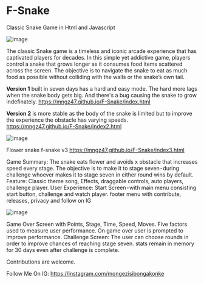 # F-Snake
Classic Snake Game in Html and Javascript

![image](https://github.com/mngz47/F-Snake/assets/15697629/5838b671-c2a6-4bee-9771-1a765c88e341)

The classic Snake game is a timeless and iconic arcade experience that has captivated players for decades. In this simple yet addictive game, players control a snake that grows longer as it consumes food items scattered across the screen. The objective is to navigate the snake to eat as much food as possible without colliding with the walls or the snake’s own tail.

<b>Version 1</b> built in seven days has a hard and easy mode. The hard more lags when the snake body gets big. And there's a bug causing the snake to grow indefinately.
https://mngz47.github.io/F-Snake/index.html

<b>Version 2</b> is more stable as the body of the snake is limited but to improve the experience the obstacle has varying speeds.
https://mngz47.github.io/F-Snake/index2.html

![image](https://github.com/mngz47/F-Snake/assets/15697629/8ae6e058-d67b-4872-84f8-800d5adf21e9)

Flower snake f-snake v3
https://mngz47.github.io/F-Snake/index3.html

Game Summary: The snake eats flower and avoids x obstacle that increases speed every stage. The objective is to make it to stage seven - during challenge whoever makes it to stage seven in either round wins by default.
Feature: Classic theme song, Effects, draggable controls, auto players, challenge player.
User Experience: Start Screen - with main menu consisting start button, challenge and watch player. footer menu with contribute, releases, privacy and follow on IG

![image](https://github.com/mngz47/F-Snake/assets/15697629/df4bc762-aa4a-4135-91bd-40df2af3ff52)


Game Over Screen with Points, Stage, Time, Speed, Moves. Five factors used to measure user performance. On game over user is prompted to improve performance.
Challenge Screen: The user can choose rounds in order to improve chances of reaching stage seven.
stats remain in memory for 30 days even after challenge is complete.

Contributions are welcome.

Follow Me On IG: https://instagram.com/mongezisibongakonke




